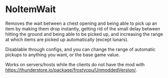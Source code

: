 # NoItemWait
Removes the wait between a chest opening and being able to pick up an item by making them drop instantly, getting rid of the small delay between hitting the ground and being able to be picked up, and increasing the range at which items are picked up automatically (except lunars).

Disablable through configs, and you can change the range of automatic pickups to anything you want, or the base game value.

Works on servers/hosts while the clients do not have the mod with https://thunderstore.io/package/frostycpu/UnmoddedVersion/.
